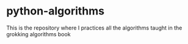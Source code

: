 # python-algorithms
This is the repository where I practices all the algorithms taught in the grokking algorithms book
